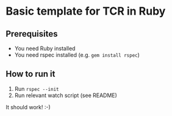 # Basic template for TCR in Ruby

## Prerequisites
* You need Ruby installed
* You need rspec installed (e.g. `gem install rspec`)

## How to run it
1. Run `rspec --init`
2. Run relevant watch script (see README)

It should work! :-)
